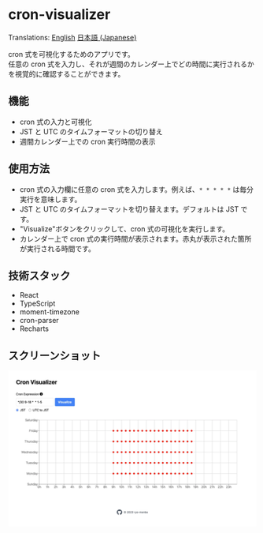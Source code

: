 # cron-visualizer

Translations: [English](/README.md) [日本語 (Japanese)](docs/README-ja.md)

cron 式を可視化するためのアプリです。<br>
任意の cron 式を入力し、それが週間のカレンダー上でどの時間に実行されるかを視覚的に確認することができます。

## 機能

- cron 式の入力と可視化
- JST と UTC のタイムフォーマットの切り替え
- 週間カレンダー上での cron 実行時間の表示

## 使用方法

- cron 式の入力欄に任意の cron 式を入力します。例えば、`* * * * *` は毎分実行を意味します。
- JST と UTC のタイムフォーマットを切り替えます。デフォルトは JST です。
- "Visualize"ボタンをクリックして、cron 式の可視化を実行します。
- カレンダー上で cron 式の実行時間が表示されます。赤丸が表示された箇所が実行される時間です。

## 技術スタック

- React
- TypeScript
- moment-timezone
- cron-parser
- Recharts

## スクリーンショット

<img width="1200" alt="Screenshot： Cron Visualizer app interface showing a sample cron schedule visualization" src="/public/screenshot.webp">
